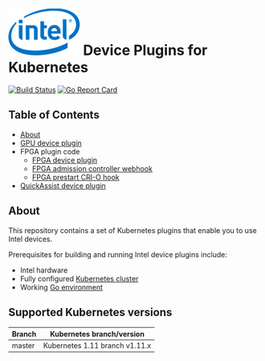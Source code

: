 # ![Intel Device Plugins for Kubernetes](.intel-logo.png) Device Plugins for Kubernetes
[![Build Status](https://travis-ci.org/intel/intel-device-plugins-for-kubernetes.svg?branch=master)](https://travis-ci.org/intel/intel-device-plugins-for-kubernetes)
[![Go Report Card](https://goreportcard.com/badge/github.com/intel/intel-device-plugins-for-kubernetes)](https://goreportcard.com/report/github.com/intel/intel-device-plugins-for-kubernetes)

## Table of Contents

- [About](#about)
- [GPU device plugin](cmd/gpu_plugin/README.md)
- FPGA plugin code
    - [FPGA device plugin](cmd/fpga_plugin/README.md)
    - [FPGA admission controller webhook](cmd/fpga_admissionwebhook/README.md)
    - [FPGA prestart CRI-O hook](cmd/fpga_crihook/README.md)
- [QuickAssist device plugin](cmd/qat_plugin/README.md)

## About

This repository contains a set of Kubernetes plugins that enable you to use
Intel devices.

Prerequisites for building and running Intel device plugins include:

- Intel hardware
- Fully configured [Kubernetes cluster]
- Working [Go environment]

## Supported Kubernetes versions

| Branch            | Kubernetes branch/version      |
|-------------------|--------------------------------|
| master            | Kubernetes 1.11 branch v1.11.x |

[Go environment]: https://golang.org/doc/install
[Kubernetes cluster]: https://kubernetes.io/docs/setup/independent/create-cluster-kubeadm/

